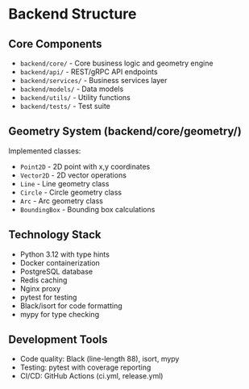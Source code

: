 # Backend Structure

## Core Components
- `backend/core/` - Core business logic and geometry engine
- `backend/api/` - REST/gRPC API endpoints
- `backend/services/` - Business services layer
- `backend/models/` - Data models
- `backend/utils/` - Utility functions
- `backend/tests/` - Test suite

## Geometry System (backend/core/geometry/)
Implemented classes:
- `Point2D` - 2D point with x,y coordinates
- `Vector2D` - 2D vector operations
- `Line` - Line geometry class
- `Circle` - Circle geometry class  
- `Arc` - Arc geometry class
- `BoundingBox` - Bounding box calculations

## Technology Stack
- Python 3.12 with type hints
- Docker containerization
- PostgreSQL database
- Redis caching
- Nginx proxy
- pytest for testing
- Black/isort for code formatting
- mypy for type checking

## Development Tools
- Code quality: Black (line-length 88), isort, mypy
- Testing: pytest with coverage reporting
- CI/CD: GitHub Actions (ci.yml, release.yml)